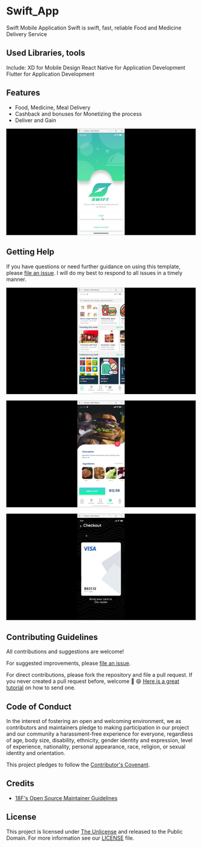 # Swift_App
Swift Mobile Application
Swift is swift, fast, reliable Food and Medicine Delivery Service


## Used Libraries, tools
Include:
  XD for Mobile Design
  React Native for Application Development
  Flutter for Application Development

## Features

- Food, Medicine, Meal Delivery
- Cashback and bonuses for Monetizing the process
- Deliver and Gain

![login](https://github.com/Swift-Delivery/Swift_App/blob/main/img/Screenshot%20(359).png)
## Getting Help

If you have questions or need further guidance on using this template, please [file an issue](https://github.com/Swift-Delivery/Swift_App/issues). I will do my best to respond to all issues in a timely manner.

![login](https://github.com/Swift-Delivery/Swift_App/blob/main/img/Screenshot%20(370).png)

![login](https://github.com/Swift-Delivery/Swift_App/blob/main/img/Screenshot%20(365).png)

![login](https://github.com/Swift-Delivery/Swift_App/blob/main/img/Screenshot%20(368).png)

## Contributing Guidelines

All contributions and suggestions are welcome!

For suggested improvements, please [file an issue](https://github.com/Swift-Delivery/Swift_App/issues).

For direct contributions, please fork the repository and file a pull request. If you never created a pull request before, welcome 🎉 😄 [Here is a great tutorial](https://egghead.io/series/how-to-contribute-to-an-open-source-project-on-github) on how to send one.


## Code of Conduct

In the interest of fostering an open and welcoming environment, we as contributors and maintainers pledge to making participation in our project and our community a harassment-free experience for everyone, regardless of age, body size, disability, ethnicity, gender identity and expression, level of experience, nationality, personal appearance, race, religion, or sexual identity and orientation.

This project pledges to follow the [Contributor's Covenant](http://contributor-covenant.org/version/1/4/).

## Credits


- [18F's Open Source Maintainer Guidelines](https://pages.18f.gov/open-source-program/pages/maintainer_guidelines/)

## License

This project is licensed under [The Unlicense](https://unlicense.org/) and released to the Public Domain. For more information see our [LICENSE](https://github.com/ascott1/readme-template/blob/master/LICENSE) file.
